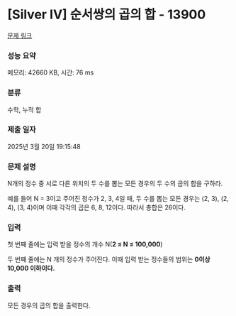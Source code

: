 # [Silver IV] 순서쌍의 곱의 합 - 13900 

[문제 링크](https://www.acmicpc.net/problem/13900) 

### 성능 요약

메모리: 42660 KB, 시간: 76 ms

### 분류

수학, 누적 합

### 제출 일자

2025년 3월 20일 19:15:48

### 문제 설명

<p>N개의 정수 중 서로 다른 위치의 두 수를 뽑는 모든 경우의 두 수의 곱의 합을 구하라.</p>

<p>예를 들어 N = 3이고 주어진 정수가 2, 3, 4일 때, 두 수를 뽑는 모든 경우는 (2, 3), (2, 4), (3, 4)이며 이때 각각의 곱은 6, 8, 12이다. 따라서 총합은 26이다.</p>

### 입력 

 <p>첫 번째 줄에는 입력 받을 정수의 개수 N(<strong>2 ≤ N ≤ 100,000</strong>)</p>

<p>두 번째 줄에는 N 개의 정수가 주어진다. 이때 입력 받는 정수들의 범위는 <strong>0이상 10,000 이하이다.</strong></p>

### 출력 

 <p>모든 경우의 곱의 합을 출력한다.</p>

